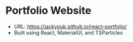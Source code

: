 # Portfolio Website
- URL: https://jackyouk.github.io/react-portfolio/
- Built using React, MaterialUI, and TSParticles
